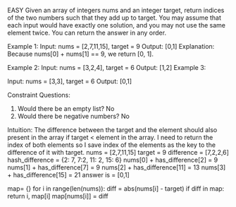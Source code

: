 EASY
Given an array of integers nums and an integer target, return indices of the two numbers such that they add up to target.
You may assume that each input would have exactly one solution, and you may not use the same element twice.
You can return the answer in any order.

Example 1:
Input: nums = [2,7,11,15], target = 9
Output: [0,1]
Explanation: Because nums[0] + nums[1] == 9, we return [0, 1].

Example 2:
Input: nums = [3,2,4], target = 6
Output: [1,2]
Example 3:

Input: nums = [3,3], target = 6
Output: [0,1]

Constraint Questions:
1. Would there be an empty list? No
2. Would there be negative numbers? No

Intuition:
The difference between the target and the element should also present in the array if target < element in the array.
I need to return the index of both elements so I save index of the elements as the key to the difference of it with target.
nums = [2,7,11,15]
target = 9
difference = [7,2,2,6]
hash_difference = {2: 7,
                    7:2,
                    11: 2,
                    15: 6}
nums[0] + has_difference[2] = 9
nums[1] + has_difference[7] = 9
nums[2] + has_difference[11] = 13
nums[3] + has_difference[15] = 21
answer is = [0,1]

map= {}
for i in range(len(nums)):
  diff = abs(nums[i] - target)
   if diff in map:
    return i, map[i]
  map[nums[i]] = diff
  
  
  

   
